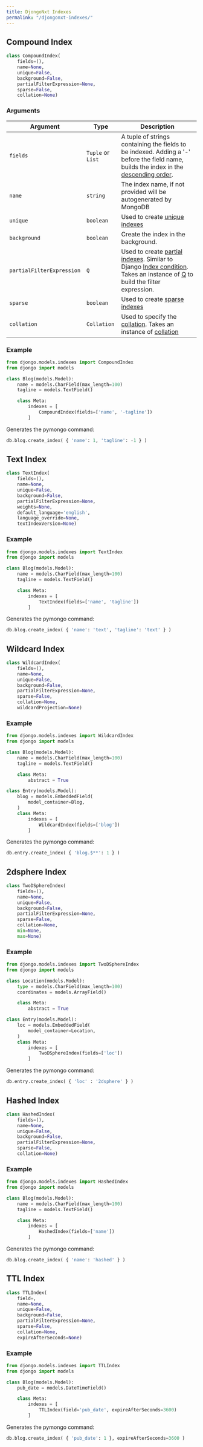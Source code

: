 ```yaml
---
title: DjongoNxt Indexes
permalink: "/djongonxt-indexes/"
---
```


## Compound Index
```python
class CompoundIndex(
    fields=(),
    name=None,
    unique=False,
    background=False,
    partialFilterExpression=None,
    sparse=False,
    collation=None)
```

### Arguments

Argument | Type | Description
---------|------|-------------
`fields` | `Tuple` or `List` |  A tuple of strings containing the fields to be indexed. Adding a '-' before the field name, builds the index in the [descending order](https://docs.djangoproject.com/en/dev/ref/models/indexes/#django.db.models.Index.fields).
`name` | `string` | The index name, if not provided will be autogenerated by MongoDB
`unique` | `boolean` | Used to create [unique indexes](https://docs.mongodb.com/manual/core/index-unique/)
`background` | `boolean` | Create the index in the background.
`partialFilterExpression` | `Q` | Used to create [partial indexes](https://docs.mongodb.com/manual/core/index-partial/). Similar to Django [Index condition](https://docs.djangoproject.com/en/dev/ref/models/indexes/#condition). Takes an instance of [Q](https://docs.djangoproject.com/en/dev/ref/models/querysets/#django.db.models.Q) to build the filter expression.
`sparse` | `boolean` | Used to create [sparse indexes](https://docs.mongodb.com/manual/core/index-sparse/)
`collation` | `Collation` | Used to specify the [collation](https://docs.mongodb.com/manual/reference/collation/). Takes an instance of [collation](https://api.mongodb.com/python/current/api/pymongo/collation.html)

### Example

```python
from djongo.models.indexes import CompoundIndex
from djongo import models

class Blog(models.Model):
    name = models.CharField(max_length=100)
    tagline = models.TextField()

    class Meta:
        indexes = [
            CompoundIndex(fields=['name', '-tagline'])
        ]
```

Generates the pymongo command:

```python
db.blog.create_index( { 'name': 1, 'tagline': -1 } )
```

## Text Index

```python
class TextIndex(
    fields=(),
    name=None,
    unique=False,
    background=False,
    partialFilterExpression=None,
    weights=None, 
    default_language='english', 
    language_override=None, 
    textIndexVersion=None)
```
### Example

```python
from djongo.models.indexes import TextIndex
from djongo import models

class Blog(models.Model):
    name = models.CharField(max_length=100)
    tagline = models.TextField()

    class Meta:
        indexes = [
            TextIndex(fields=['name', 'tagline'])
        ]
```

Generates the pymongo command:

```python
db.blog.create_index( { 'name': 'text', 'tagline': 'text' } )
```

## Wildcard Index

```python
class WildcardIndex(
    fields=(),
    name=None,
    unique=False,
    background=False,
    partialFilterExpression=None,
    sparse=False,
    collation=None,
    wildcardProjection=None)
```
### Example

```python
from djongo.models.indexes import WildcardIndex
from djongo import models

class Blog(models.Model):
    name = models.CharField(max_length=100)
    tagline = models.TextField()

    class Meta:
        abstract = True

class Entry(models.Model):
    blog = models.EmbeddedField(
        model_container=Blog,
    )
    class Meta:
        indexes = [
            WildcardIndex(fields=['blog'])
        ]
```
Generates the pymongo command:

```python
db.entry.create_index( { 'blog.$**': 1 } )
```

## 2dsphere Index
```python
class TwoDSphereIndex(
    fields=(),
    name=None,
    unique=False,
    background=False,
    partialFilterExpression=None,
    sparse=False,
    collation=None,
    min=None,
    max=None)
```
### Example

```python
from djongo.models.indexes import TwoDSphereIndex
from djongo import models

class Location(models.Model):
    type = models.CharField(max_length=100)
    coordinates = models.ArrayField()

    class Meta:
        abstract = True

class Entry(models.Model):
    loc = models.EmbeddedField(
        model_container=Location,
    )
    class Meta:
        indexes = [
            TwoDSphereIndex(fields=['loc'])
        ]
```
Generates the pymongo command:

```python
db.entry.create_index( { 'loc' : '2dsphere' } )
```

## Hashed Index
```python
class HashedIndex(
    fields=(),
    name=None,
    unique=False,
    background=False,
    partialFilterExpression=None,
    sparse=False,
    collation=None)
```
### Example

```python
from djongo.models.indexes import HashedIndex
from djongo import models

class Blog(models.Model):
    name = models.CharField(max_length=100)
    tagline = models.TextField()

    class Meta:
        indexes = [
            HashedIndex(fields=['name'])
        ]
```

Generates the pymongo command:

```python
db.blog.create_index( { 'name': 'hashed' } )
```

## TTL Index
```python
class TTLIndex(
    field=,
    name=None,
    unique=False,
    background=False,
    partialFilterExpression=None,
    sparse=False,
    collation=None,
    expireAfterSeconds=None)
```
### Example

```python
from djongo.models.indexes import TTLIndex
from djongo import models

class Blog(models.Model):
    pub_date = models.DateTimeField()

    class Meta:
        indexes = [
            TTLIndex(field='pub_date', expireAfterSeconds=3600)
        ]
```

Generates the pymongo command:

```python
db.blog.create_index( { 'pub_date': 1 }, expireAfterSeconds=3600 )
```
<!--
## geoHaystack Indexes
-->


